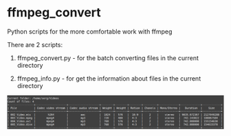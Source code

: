 # ffmpeg_convert
Python scripts for the more comfortable work with ffmpeg

There are 2 scripts:
1. ffmpeg_convert.py - for the batch converting files in the current directory

2. ffmpeg_info.py - for get the information about files in the current directory

![Alt text](screenshots/ffmpeg_info_result.png "The result of ffmpeg_info.py's work ")
